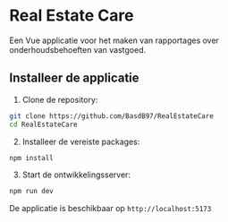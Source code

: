 # Real Estate Care

Een Vue applicatie voor het maken van rapportages over onderhoudsbehoeften van vastgoed.

## Installeer de applicatie

1. Clone de repository:

```bash
git clone https://github.com/BasdB97/RealEstateCare
cd RealEstateCare
```

2. Installeer de vereiste packages:

```bash
npm install
```

3. Start de ontwikkelingsserver:

```bash
npm run dev
```

De applicatie is beschikbaar op `http://localhost:5173`
